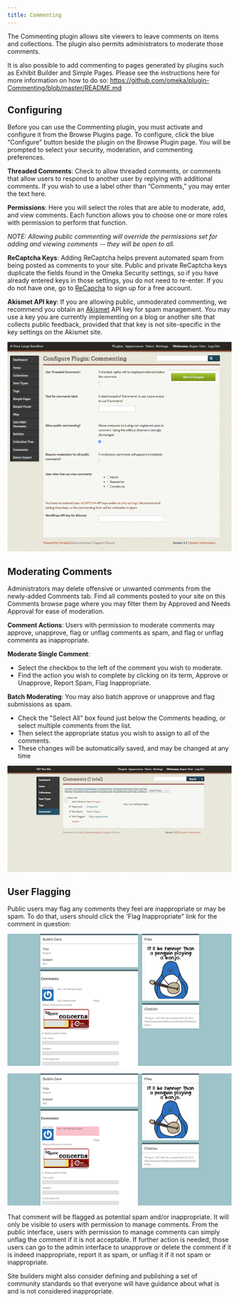 ```yaml
---
title: Commenting
---
```


The Commenting plugin allows site viewers to leave comments on items and collections. The plugin also permits administrators to moderate those comments.

It is also possible to add commenting to pages generated by plugins such as Exhibit Builder and Simple Pages. Please see the instructions here for more information on how to do so:
<https://github.com/omeka/plugin-Commenting/blob/master/README.md>


Configuring
---------------------------------------------------------------
Before you can use the Commenting plugin, you must activate and
configure it from the Browse Plugins page. To configure, click the blue “Configure” button beside the plugin on the Browse Plugin page. You will be prompted to select your security, moderation, and commenting preferences.

**Threaded Comments**: Check to allow threaded comments, or comments that allow users to respond to another user by replying with additional comments. If you wish to use a label other than “Comments,” you may enter the text here.

**Permissions**: Here you will select the roles that are able to
moderate, add, and view comments. Each function allows you to choose one or more roles with permission to perform that function.

*NOTE: Allowing public commenting will override the permissions set for adding and viewing comments -- they will be open to all.*

**ReCaptcha Keys**: Adding ReCaptcha helps prevent automated spam from being posted as comments to your site. Public and private ReCaptcha keys duplicate the fields found in the Omeka Security settings, so if you have already entered keys in those settings, you do not need to re-enter. If you do not have one, go to [ReCapcha](http://www.ReCaptcha.net/) to sign up for a free account.

**Akismet API key**: If you are allowing public, unmoderated commenting, we recommend you obtain an [Akismet](http://akismet.com/) API key for spam management. You may use a key you are currently implementing on a blog or another site that collects public feedback, provided that that key is not site-specific in the key settings on the Akismet site.

![Configuration settings](../doc_files/plugin_images/commenting_config.png)

Moderating Comments
------------------------------------------------------

Administrators may delete offensive or unwanted comments from the newly-added Comments tab. Find all comments posted to your site on this Comments browse page where you may filter them by Approved and Needs Approval for ease of moderation.

**Comment Actions**: Users with permission to moderate comments may approve, unapprove, flag or unflag comments as spam, and flag or unflag comments as inappropriate.

**Moderate Single Comment**:

-   Select the checkbox to the left of the comment you wish to moderate.
-   Find the action you wish to complete by clicking on its term, Approve or Unapprove, Report Spam, Flag Inappropriate.

**Batch Moderating**: You may also batch approve or unapprove and flag submissions as spam.

-   Check the "Select All" box found just below the Comments heading, or select multiple comments from the list.
-   Then select the appropriate status you wish to assign to all of the comments.
-   These changes will be automatically saved, and may be changed at any time

![Approving comments](../doc_files/plugin_images/CommentingApprove.png)

User Flagging 
-------------------------------------------------------

Public users may flag any comments they feel are inappropriate or may be spam. To do that, users should click the 'Flag Inappropriate" link for the comment in question:

![A spam comment](../doc_files/plugin_images/PublicSpam.png)

![Flagged comment](../doc_files/plugin_images/PublicFlag.png)

That comment will be flagged as potential spam and/or inappropriate. It will only be visible to users with permission to manage comments. From the public interface, users with permission to manage comments can simply unflag the comment if it is not acceptable. If further action is needed, those users can go to the admin interface to unapprove or delete the comment if it is indeed inappropriate, report it as spam, or unflag it if it not spam or inappropriate.

Site builders might also consider defining and publishing a set of community standards so that everyone will have guidance about what is and is not considered inappropriate.
